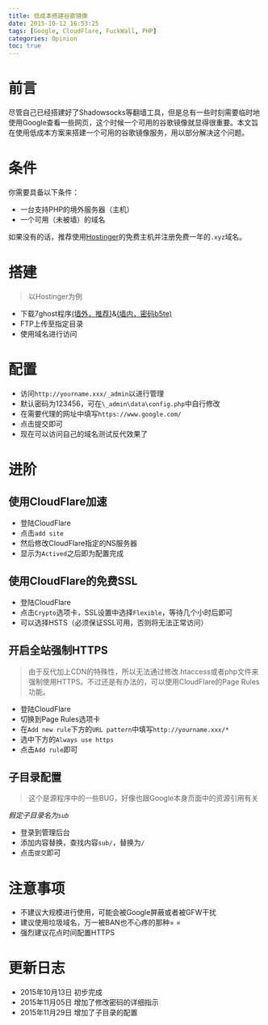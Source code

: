 ```yaml
---
title: 低成本搭建谷歌镜像
date: 2015-10-12 16:53:25
tags: [Google, CloudFlare, FuckWall, PHP]
categories: Opinion
toc: true
---
```

# 前言
尽管自己已经搭建好了Shadowsocks等翻墙工具，但是总有一些时刻需要临时地使用Google查看一些网页，这个时候一个可用的谷歌镜像就显得很重要。本文旨在使用低成本方案来搭建一个可用的谷歌镜像服务，用以部分解决这个问题。

<!-- more -->

# 条件
你需要具备以下条件：
- 一台支持PHP的境外服务器（主机）
- 一个可用（未被墙）的域名

如果没有的话，推荐使用[Hostinger](http://api.hostinger.com.hk/redir/6395538)的免费主机并注册免费一年的`.xyz`域名。

# 搭建
> 以Hostinger为例

- 下载7ghost程序[(墙外，推荐)](https://drive.google.com/file/d/0B9QMnnRkfvWjMnhVdDVsb21qazA/view?usp=sharing)&[(墙内，密码b5te)](http://pan.baidu.com/s/1mgGkEYc)
- FTP上传至指定目录
- 使用域名进行访问

# 配置

- 访问`http://yourname.xxx/_admin`以进行管理
- 默认密码为123456，可在`\_admin\data\config.php`中自行修改
- 在需要代理的网址中填写`https://www.google.com/`
- 点击提交即可
- 现在可以访问自己的域名测试反代效果了

# 进阶

## 使用CloudFlare加速

- 登陆CloudFlare
- 点击`add site`
- 然后修改CloudFlare指定的NS服务器
- 显示为`Actived`之后即为配置完成

## 使用CloudFlare的免费SSL

- 登陆CloudFlare
- 点击`Crypto`选项卡，SSL设置中选择`Flexible`，等待几个小时后即可
- 可以选择HSTS（必须保证SSL可用，否则将无法正常访问）

## 开启全站强制HTTPS

> 由于反代加上CDN的特殊性，所以无法通过修改.htaccess或者php文件来强制使用HTTPS。不过还是有办法的，可以使用CloudFlare的Page Rules功能。

- 登陆CloudFlare
- 切换到Page Rules选项卡
- 在`Add new rule`下方的`URL pattern`中填写`http://yourname.xxx/*`
- 选中下方的`Always use https`
- 点击`Add rule`即可

## 子目录配置

> 这个是源程序中的一些BUG，好像也跟Google本身页面中的资源引用有关

*假定子目录名为`sub`*

- 登录到管理后台
- 添加内容替换，查找内容`sub/`，替换为`/`
- 点击`提交`即可

# 注意事项

- 不建议大规模进行使用，可能会被Google屏蔽或者被GFW干扰
- 建议使用垃圾域名，万一被BAN也不心疼的那种= =
- 强烈建议花点时间配置HTTPS

# 更新日志
- 2015年10月13日 初步完成
- 2015年11月05日 增加了修改密码的详细指示
- 2015年11月29日 增加了子目录的配置